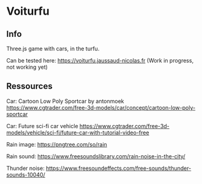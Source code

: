 # Voiturfu

## Info

Three.js game with cars, in the turfu.

Can be tested here: https://voiturfu.jaussaud-nicolas.fr (Work in progress, not working yet)

## Ressources

Car: Cartoon Low Poly Sportcar by antonmoek
https://www.cgtrader.com/free-3d-models/car/concept/cartoon-low-poly-sportcar

Car: Future sci-fi car vehicle 
https://www.cgtrader.com/free-3d-models/vehicle/sci-fi/future-car-with-tutorial-video-free

Rain image: 
https://pngtree.com/so/rain

Rain sound:
https://www.freesoundslibrary.com/rain-noise-in-the-city/

Thunder noise:
https://www.freesoundeffects.com/free-sounds/thunder-sounds-10040/

